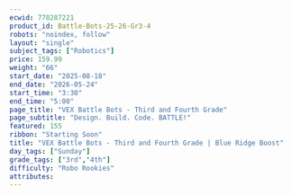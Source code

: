 ```yaml
---
ecwid: 778287221
product_id: Battle-Bots-25-26-Gr3-4
robots: "noindex, follow"
layout: "single"
subject_tags: ["Robotics"]
price: 159.99
weight: "66"
start_date: "2025-08-18"
end_date: "2026-05-24"
start_time: "3:30"
end_time: "5:00"
page_title: "VEX Battle Bots - Third and Fourth Grade"
page_subtitle: "Design. Build. Code. BATTLE!"
featured: 155
ribbon: "Starting Soon"
title: "VEX Battle Bots - Third and Fourth Grade | Blue Ridge Boost"
day_tags: ["Sunday"]
grade_tags: ["3rd","4th"]
difficulty: "Robo Rookies"
attributes:
---
```

